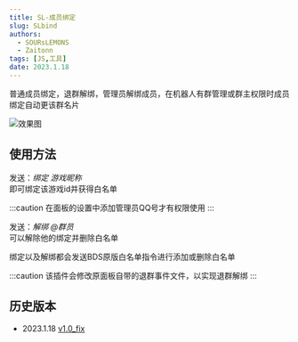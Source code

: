 ```yaml
---
title: SL-成员绑定
slug: SLbind
authors: 
  - SOURsLEMONS
  - Zaitonn
tags: [JS,工具]
date: 2023.1.18
---
```


普通成员绑定，退群解绑，管理员解绑成员，在机器人有群管理或群主权限时成员绑定自动更该群名片

![效果图](/img/SLbind/1.jpg)

<!--truncate-->

## 使用方法

发送：*绑定 游戏昵称*  
即可绑定该游戏id并获得白名单

:::caution
在面板的设置中添加管理员QQ号才有权限使用
:::

发送：*解绑 @群员*  
可以解除他的绑定并删除白名单

绑定以及解绑都会发送BDS原版白名单指令进行添加或删除白名单

:::caution
该插件会修改原面板自带的退群事件文件，以实现退群解绑
:::

## 历史版本

- 2023.1.18 [v1.0_fix](https://download.serein.cc/https://raw.githubusercontent.com/Zaitonn/Serein-Docs/5bf23e0c3666087a1faca1ada4064781b9d50c20/JS/SLbind/v1.0/SLbind.js)
